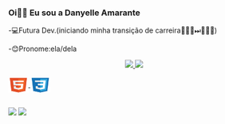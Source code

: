 ### Oi👋🏽 Eu sou a Danyelle Amarante 

-💻Futura Dev.(iniciando minha transição de carreira👷🏽‍♀️⏭👩🏽‍💻)
<p>-😊Pronome:ela/dela </p>

<div align="center">
  <a href="https://github.com/danyelleac">
  <img height="160em" src="https://github-readme-stats.vercel.app/api?username=danyelleac&show_icons=true&theme=dracula&include_all_commits=true&count_private=true"/>
  <img height="160em" src="https://github-readme-stats.vercel.app/api/top-langs/?username=danyelleac&layout=compact&langs_count=7&theme=dracula"/>
 </div>
<div style="display: inline_block"><br>
  <img align="center" alt="Logotipo HTML" height="30" width="40" src="https://raw.githubusercontent.com/devicons/devicon/master/icons/html5/html5-original.svg">
  <img align="center" alt="Logotipo CSS" height="30" width="40" src="https://raw.githubusercontent.com/devicons/devicon/master/icons/css3/css3-original.svg">
</div>
  
  ##
 
<div> 
  <a href = "mailto:danyelleacandido@gmail.com"><img src="https://img.shields.io/badge/-Gmail-%23333?style=for-the-badge&logo=gmail&logoColor=white" target="_blank"></a>
  <a href="https://www.linkedin.com/in/Danyelleac" target="_blank"><img src="https://img.shields.io/badge/-LinkedIn-%230077B5?style=for-the-badge&logo=linkedin&logoColor=white" target="_blank"></a> 
 
</div>

